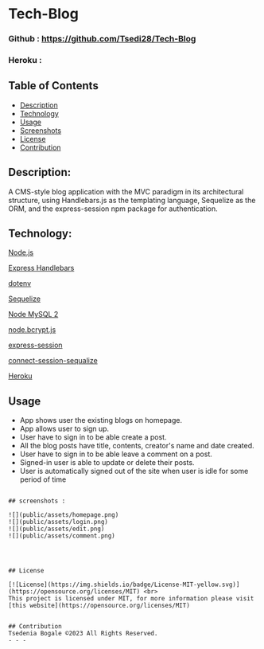 # Tech-Blog

### Github : https://github.com/Tsedi28/Tech-Blog

### Heroku : 

## Table of Contents

- [Description](#description)
- [Technology](#Technology)
- [Usage](#usage)
- [Screenshots](#screenshots)
- [License](#license)
- [Contribution](#contribution)

## Description:

A CMS-style blog application with the MVC paradigm in its architectural structure, using Handlebars.js as the templating language, Sequelize as the ORM, and the express-session npm package for authentication.



## Technology:

<p><a href="https://nodejs.org/">Node.js</a></p>
<p><a href="https://www.npmjs.com/package/express-handlebars">Express Handlebars</a></p>
<p><a href="https://www.npmjs.com/package/dotenv">dotenv</a></p>
<p><a href="https://www.npmjs.com/package/sequelize">Sequelize</a></p>
<p><a href="https://www.npmjs.com/package/mysql2">Node MySQL 2</a></p>
<p><a href="https://www.npmjs.com/package/bcrypt">node.bcrypt.js</a></p>
<p><a href="https://www.npmjs.com/package/express-session">express-session</a></p>
<p><a href="https://www.npmjs.com/package/connect-session-sequelize">connect-session-sequalize</a></p>
<p><a href="https://www.heroku.com/">Heroku</a></p>


## Usage

- App shows user the existing blogs on homepage.
- App allows user to sign up.
- User have to sign in to be able create a post.
- All the blog posts have title, contents, creator's name and date created.
- User have to sign in to be able leave a comment on a post.
- Signed-in user is able to update or delete their posts.
- User is automatically signed out of the site when user is idle for some period of time

```

## screenshots :

![](public/assets/homepage.png)
![](public/assets/login.png)
![](public/assets/edit.png)
![](public/assets/comment.png)




## License

[![License](https://img.shields.io/badge/License-MIT-yellow.svg)](https://opensource.org/licenses/MIT) <br>
This project is licensed under MIT, for more information please visit [this website](https://opensource.org/licenses/MIT)


## Contribution
Tsedenia Bogale ©2023 All Rights Reserved.
- - -